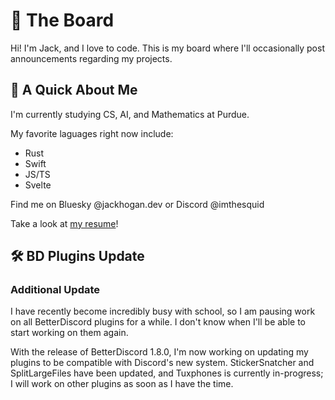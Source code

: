 # 📰 The Board 
Hi! I'm Jack, and I love to code. This is my board where I'll occasionally post announcements regarding my projects.

## 👋 A Quick About Me
I'm currently studying CS, AI, and Mathematics at Purdue. 

My favorite laguages right now include:
- Rust
- Swift
- JS/TS
- Svelte

Find me on Bluesky @jackhogan.dev or Discord @imthesquid

Take a look at [my resume](https://github.com/ImTheSquid/Resume/blob/main/JackHoganResume.pdf)!

## 🛠 BD Plugins Update
### Additional Update
I have recently become incredibly busy with school, so I am pausing work on all BetterDiscord plugins for a while. I don't know when I'll be able to start working on them again.

With the release of BetterDiscord 1.8.0, I'm now working on updating my plugins to be compatible with Discord's new system. StickerSnatcher and SplitLargeFiles have been updated, and Tuxphones is currently in-progress; I will work on other plugins as soon as I have the time.

<!--
**ImTheSquid/ImTheSquid** is a ✨ _special_ ✨ repository because its `README.md` (this file) appears on your GitHub profile.

Here are some ideas to get you started:

- 🔭 I’m currently working on ...
- 🌱 I’m currently learning ...
- 👯 I’m looking to collaborate on ...
- 🤔 I’m looking for help with ...
- 💬 Ask me about ...
- 📫 How to reach me: ...
- 😄 Pronouns: ...
- ⚡ Fun fact: ...
-->
